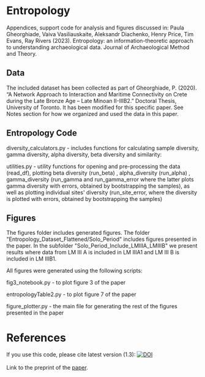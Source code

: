 # Entropology
Appendices, support code for analysis and figures discussed in: Paula Gheorghiade, Vaiva Vasiliauskaite, Aleksandr Diachenko, Henry Price, Tim Evans, Ray Rivers (2023). Entropology: an information-theoretic approach to understanding archaeological data. Journal of Archaeological Method and Theory. 

## Data
The included dataset has been collected as part of Gheorghiade, P. (2020). “A Network Approach to Interaction and Maritime Connectivity on Crete during the Late Bronze Age – Late Minoan II-IIIB2.” Doctoral Thesis, University of Toronto. It has been modified for this specific paper. See Notes section for how we organized and used the data in this paper.

## Entropology Code 
diversity_calculators.py - includes functions for calculating sample diversity, gamma diversity, alpha diversity, beta diversity and similarity:

utilities.py - utility functions for opening and pre-processing the data (read_df), plotting beta diversity (run_beta) , alpha_diversity (run_alpha) , gamma_diversity (run_gamma and run_gamma_error where the latter plots gamma diversity with errors, obtained by bootstrapping the samples), as well as plotting individual sites' diversity (run_site_error, where the diversity is plotted with errors, obtained by bootstrapping the samples)

## Figures
The figures folder includes generated figures. The folder "Entropology_Dataset_Flattened/Solo_Period" includes figures presented in the paper. In the subfolder "Solo_Period_Include_LMIIIA_LMIIIB" we present results where data from LM III A is included in LM IIIA1 and LM III B is included in LM IIIB1.  

All figures were generated using the following scripts:

fig3_notebook.py - to plot figure 3 of the paper

entropologyTable2.py - to plot figure 7 of the paper

figure_plotter.py - the main file for generating the rest of the figures presented in the paper

# References
If you use this code, please cite latest version (1.3):
<a href="https://doi.org/10.5281/zenodo.8101056"><img src="https://zenodo.org/badge/DOI/10.5281/zenodo.8101056.svg" alt="DOI"></a>
<br>
<br>
Link to the preprint of the [paper](https://www.researchsquare.com/article/rs-2686626/v1). 
<br>
<br>




